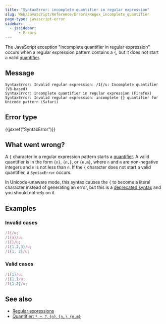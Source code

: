 ```yaml
---
title: "SyntaxError: incomplete quantifier in regular expression"
slug: Web/JavaScript/Reference/Errors/Regex_incomplete_quantifier
page-type: javascript-error
sidebar:
  - jssidebar:
      - Errors
---
```


The JavaScript exception "incomplete quantifier in regular expression" occurs when a regular expression pattern contains a `{`, but it does not start a valid [quantifier](/en-US/docs/Web/JavaScript/Reference/Regular_expressions/Quantifier).

## Message

```plain
SyntaxError: Invalid regular expression: /1{/u: Incomplete quantifier (V8-based)
SyntaxError: incomplete quantifier in regular expression (Firefox)
SyntaxError: Invalid regular expression: incomplete {} quantifier for Unicode pattern (Safari)
```

## Error type

{{jsxref("SyntaxError")}}

## What went wrong?

A `{` character in a regular expression pattern starts a [quantifier](/en-US/docs/Web/JavaScript/Reference/Regular_expressions/Quantifier). A valid quantifier is in the form `{n}`, `{n,}`, or `{n,m}`, where `n` and `m` are non-negative integers and `m` is not less than `n`. If the `{` character does not start a valid quantifier, a `SyntaxError` occurs.

In Unicode-unaware mode, this syntax causes the `{` to become a literal character instead of generating an error, but this is a [deprecated syntax](/en-US/docs/Web/JavaScript/Reference/Deprecated_and_obsolete_features#regexp) and you should not rely on it.

## Examples

### Invalid cases

```js example-bad
/1{/u;
/1{a}/u;
/1{}/u;
/1{1,2,3}/u;
/1{1, 2}/u;
```

### Valid cases

```js example-good
/1{1}/u;
/1{1,}/u;
/1{1,2}/u;
```

## See also

- [Regular expressions](/en-US/docs/Web/JavaScript/Reference/Regular_expressions)
- [Quantifier: `*`, `+`, `?`, `{n}`, `{n,}`, `{n,m}`](/en-US/docs/Web/JavaScript/Reference/Regular_expressions/Quantifier)
